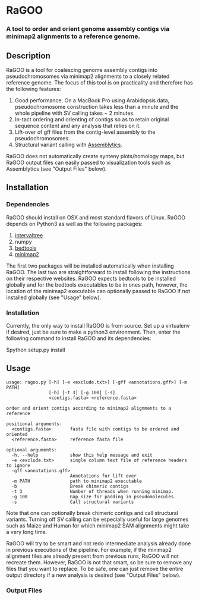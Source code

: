 # RaGOO

### A tool to order and orient genome assembly contigs via minimap2 alignments to a reference genome.

## Description

RaGOO is a tool for coalescing genome assembly contigs into pseudochromosomes via minimap2 alignments to a closely related reference genome. The focus of this tool is on practicality and therefore has the following features:

1. Good performance. On a MacBook Pro using Arabidopsis data, pseudochromosome construction takes less than a minute and the whole pipeline with SV calling takes ~ 2 minutes.
2. In-tact ordering and orienting of contigs so as to retain original sequence content and any analysis that relies on it. 
3. Lift-over of gff files from the contig-level assembly to the pseudochromosomes.
4. Structural variant calling with [Assemblytics](http://assemblytics.com/).

RaGOO does not automatically create synteny plots/homology maps, but RaGOO output files can easily passed to visualization tools such as Assemblytics (see "Output Files" below).

## Installation

### Dependencies

RaGOO should install on OSX and most standard flavors of Linux. RaGOO depends on Python3 as well as the following packages:

1. [intervaltree](https://pypi.python.org/pypi/intervaltree)
2. numpy
3. [bedtools](http://bedtools.readthedocs.io/en/latest/index.html)
4. [minimap2](https://github.com/lh3/minimap2)

The first two packages will be installed automatically when installing RaGOO. The last two are straightforward to install following the instructions on their respective websites. RaGOO expects bedtools to be installed globally and for the bedtools executables to be in ones path, however, the location of the minimap2 executable can optionally passed to RaGOO if not installed globally (see "Usage" below).  

### Installation

Currently, the only way to install RaGOO is from source. Set up a virtualenv if desired, just be sure to make a python3 environment. Then, enter the following command to install RaGOO and its dependencies:

$python setup.py install

## Usage

```
usage: ragoo.py [-h] [-e <exclude.txt>] [-gff <annotations.gff>] [-m PATH]
                [-b] [-t 3] [-g 100] [-s]
                <contigs.fasta> <reference.fasta>

order and orient contigs according to minimap2 alignments to a reference

positional arguments:
  <contigs.fasta>       fasta file with contigs to be ordered and oriented
  <reference.fasta>     reference fasta file

optional arguments:
  -h, --help            show this help message and exit
  -e <exclude.txt>      single column text file of reference headers to ignore
  -gff <annotations.gff>
                        Annotations for lift over
  -m PATH               path to minimap2 executable
  -b                    Break chimeric contigs
  -t 3                  Number of threads when running minimap.
  -g 100                Gap size for padding in pseudomolecules.
  -s                    Call structural variants
```

Note that one can optionally break chimeric contigs and call structural variants. Turning off SV calling can be especially useful for large genomes such as Maize and Human for which minimap2 SAM alignments might take a very long time. 

RaGOO will try to be smart and not redo intermediate analysis already done in previous executions of the pipeline. For example, if the minimap2 alignment files are already present from previous runs, RaGOO will not recreate them. However, RaGOO is not that smart, so be sure to remove any files that you want to replace. To be safe, one can just remove the entire output directory if a new analysis is desired (see "Output Files" below).

### Output Files
